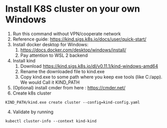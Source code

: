 # Install K8S cluster on your own Windows
1. Run this command without VPN/cooperate network
2. Reference guide: https://kind.sigs.k8s.io/docs/user/quick-start/
3. Install docker desktop for Windows:
   1. https://docs.docker.com/desktop/windows/install/
   2. Pay attention to WSL 2 backend
4. Install kind
   1) Download https://kind.sigs.k8s.io/dl/v0.11.1/kind-windows-amd64
   2) Rename the downloaded file to kind.exe
   3) Copy kind.exe to some path where you keep exe tools (like C:/app). We would Call it KIND_PATH
5. (Optional) install cmder from here : https://cmder.net/
6. Create k8s cluster
```shell
KIND_PATH/kind.exe create cluster --config=kind-config.yaml
```
4. Validate by running
```shell
kubectl cluster-info --context kind-kind
```
